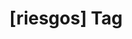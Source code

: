 ---
article_id: 0
description: List of articles under [riesgos] tag.
image: http://huntingbears.com.ve/static/img/site/mstile-310x310.png
layout: tag
slug: riesgos
title: '[riesgos] Tag'
---